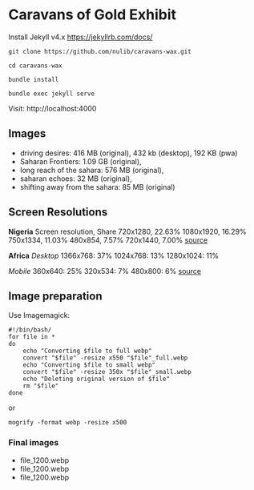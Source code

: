 # Caravans of Gold Exhibit

Install Jekyll v4.x https://jekyllrb.com/docs/

`git clone https://github.com/nulib/caravans-wax.git`

`cd caravans-wax`

`bundle install`

`bundle exec jekyll serve`

Visit: http://localhost:4000


## Images

- driving desires: 416 MB (original), 432 kb (desktop), 192 KB (pwa)
- Saharan Frontiers: 1.09 GB (original),
- long reach of the sahara: 576 MB (original),
- saharan echoes: 32 MB (original),
- shifting away from the sahara: 85 MB (original)

## Screen Resolutions

**Nigeria**
Screen resolution,	Share
720x1280,	22.63%
1080x1920,	16.29%
750x1334, 11.03%
480x854, 7.57%
720x1440,	7.00%
[source](https://deviceatlas.com/blog/most-used-smartphone-screen-resolutions#nigeria)

**Africa**
_Desktop_
1366x768: 37%
1024x768: 13%
1280x1024: 11%

_Mobile_
360x640: 25%
320x534: 7%
480x800: 6%
[source](http://gs.statcounter.com/screen-resolution-stats#monthly-201705-201705-bar)

## Image preparation
Use Imagemagick:

```
#!/bin/bash/
for file in *
do
	echo "Converting $file to full webp"
	convert "$file" -resize x550 "$file"_full.webp
	echo "Converting $file to small webp"
	convert "$file" -resize 350x "$file"_small.webp
	echo "Deleting original version of $file"
	rm "$file"
done
```

or

`mogrify -format webp -resize x500`

### Final images
- file_1200.webp
- file_1200.webp
- file_1200.webp
